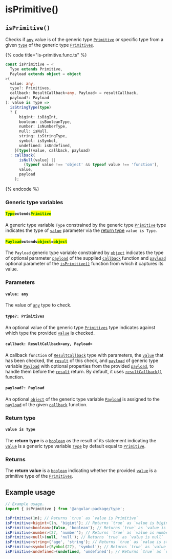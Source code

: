 # isPrimitive()

## `isPrimitive()`

Checks if [`any`](https://www.typescriptlang.org/docs/handbook/2/everyday-types.html#any) value is of the generic type [`Primitive`](../types/primitive.md) or specific type from a given [`type`](isprimitive.md#type-primitives) of the generic type [`Primitives`](../types/primitives.md).

{% code title="is-primitive.func.ts" %}
```typescript
const isPrimitive = <
  Type extends Primitive,
  Payload extends object = object
>(
  value: any,
  type?: Primitives,
  callback: ResultCallback<any, Payload> = resultCallback,
  payload?: Payload
): value is Type =>
  isStringType(type)
  ? {
      bigint: isBigInt,
      boolean: isBooleanType,
      number: isNumberType,
      null: isNull,
      string: isStringType,
      symbol: isSymbol,
      undefined: isUndefined,
    }[type](value, callback, payload)
  : callback(
      isNull(value) ||
        (typeof value !== 'object' && typeof value !== 'function'),
      value,
      payload
    );
```
{% endcode %}

### Generic type variables

#### <mark style="color:green;">`Type`</mark>`extends`<mark style="color:green;">`Primitive`</mark>

A generic type variable `Type` constrained by the generic type [`Primitive`](../types/primitive.md) type indicates the type of [`value`](isprimitive.md#value-any) parameter via the [return type](isprimitive.md#return-type) `value is Type`.

#### <mark style="color:green;">**`Payload`**</mark>**`extends`**<mark style="color:green;">**`object`**</mark>**`=`**<mark style="color:green;">**`object`**</mark>

The `Payload` generic type variable constrained by [`object`](https://www.typescriptlang.org/docs/handbook/basic-types.html#object) indicates the type of optional parameter [`payload`](../types/resultcallback.md#payload-payload) of the supplied [`callback`](isprimitive.md#callback-resultcallback-less-than-any-payload-greater-than) function and [`payload`](isprimitive.md#payload-payload) optional parameter of the [`isPrimitive()`](isprimitive.md#isprimitive) function from which it captures its value.

### Parameters

#### `value: any`

The value of [`any`](https://www.typescriptlang.org/docs/handbook/2/everyday-types.html#any) type to check.

#### `type?: Primitives`

An optional value of the generic type [`Primitives`](../types/primitives.md) type indicates against which type the provided [`value`](isprimitive.md#value-any) is checked.

#### `callback: ResultCallback<any, Payload>`

A callback `function` of [`ResultCallback`](../types/resultcallback.md) type with parameters, the [`value`](isprimitive.md#value-any) that has been checked, the [`result`](../types/resultcallback.md#result-boolean) of this check, and [`payload`](../types/resultcallback.md#payload-payload) of generic type variable [`Payload`](isprimitive.md#payloadextendsobject-object) with optional properties from the provided [`payload`](isprimitive.md#payload-payload), to handle them before the [`result`](../types/resultcallback.md#result-boolean) return. By default, it uses [`resultCallback()`](../helper/resultcallback.md) function.

#### `payload?: Payload`

An optional [`object`](https://developer.mozilla.org/en-US/docs/Web/JavaScript/Reference/Global\_Objects/Object) of the generic type variable [`Payload`](isprimitive.md#payloadextendsobject-object) is assigned to the [`payload`](../types/resultcallback.md#payload-payload) of the given [`callback`](isprimitive.md#callback-resultcallback-less-than-any-payload-greater-than) function.

### Return type

#### `value is Type`

The **return type** is a [`boolean`](https://www.typescriptlang.org/docs/handbook/basic-types.html#boolean) as the result of its statement indicating the [`value`](isprimitive.md#value-any) is a generic type variable [`Type`](isprimitive.md#typeextendsprimitive) by default equal to [`Primitive`](../types/primitive.md).

### Returns

The **return value** is a [`boolean`](https://developer.mozilla.org/en-US/docs/Web/JavaScript/Reference/Global\_Objects/Boolean) indicating whether the provided [`value`](isprimitive.md#value-any) is a primitive type of the [`Primitives`](../types/primitives.md).

## Example usage

```typescript
// Example usage.
import { isPrimitive } from '@angular-package/type';

isPrimitive(1n); // Returns `true` as `value is Primitive`
isPrimitive<bigint>(1n, 'bigint'); // Returns `true` as `value is bigint`
isPrimitive<boolean>(false, 'boolean'); // Returns `true` as `value is boolean`
isPrimitive<number>(27, 'number'); // Returns `true` as `value is number`
isPrimitive<null>(null, 'null'); // Returns `true` as `value is null`
isPrimitive<string>('age', 'string'); // Returns `true` as `value is string`
isPrimitive<symbol>(Symbol(27), 'symbol'); // Returns `true` as `value is symbol`
isPrimitive<undefined>(undefined, 'undefined'); // Returns `true` as `value is undefined`
```
